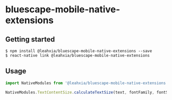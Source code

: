 # bluescape-mobile-native-extensions

## Getting started

`$ npm install @leahxia/bluescape-mobile-native-extensions --save`  
`$ react-native link @leahxia/bluescape-mobile-native-extensions`

## Usage
```javascript
import NativeModules from '@leahxia/bluescape-mobile-native-extensions';

NativeModules.TextContentSize.calculateTextSize(text, fontFamily, fontSize): Promise<number[]>;
```
